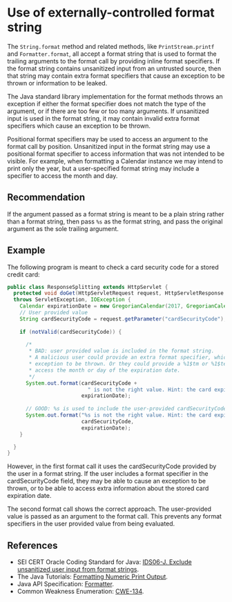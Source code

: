 # Use of externally-controlled format string
The `String.format` method and related methods, like `PrintStream.printf` and `Formatter.format`, all accept a format string that is used to format the trailing arguments to the format call by providing inline format specifiers. If the format string contains unsanitized input from an untrusted source, then that string may contain extra format specifiers that cause an exception to be thrown or information to be leaked.

The Java standard library implementation for the format methods throws an exception if either the format specifier does not match the type of the argument, or if there are too few or too many arguments. If unsanitized input is used in the format string, it may contain invalid extra format specifiers which cause an exception to be thrown.

Positional format specifiers may be used to access an argument to the format call by position. Unsanitized input in the format string may use a positional format specifier to access information that was not intended to be visible. For example, when formatting a Calendar instance we may intend to print only the year, but a user-specified format string may include a specifier to access the month and day.


## Recommendation
If the argument passed as a format string is meant to be a plain string rather than a format string, then pass `%s` as the format string, and pass the original argument as the sole trailing argument.


## Example
The following program is meant to check a card security code for a stored credit card:


```java
public class ResponseSplitting extends HttpServlet {
  protected void doGet(HttpServletRequest request, HttpServletResponse response)
  throws ServletException, IOException {
    Calendar expirationDate = new GregorianCalendar(2017, GregorianCalendar.SEPTEMBER, 1);
    // User provided value
    String cardSecurityCode = request.getParameter("cardSecurityCode");
    
    if (notValid(cardSecurityCode)) {
      
      /*
       * BAD: user provided value is included in the format string.
       * A malicious user could provide an extra format specifier, which causes an
       * exception to be thrown. Or they could provide a %1$tm or %1$te format specifier to
       * access the month or day of the expiration date.
       */
      System.out.format(cardSecurityCode +
                          " is not the right value. Hint: the card expires in %1$ty.",
                        expirationDate);
      
      // GOOD: %s is used to include the user-provided cardSecurityCode in the output
      System.out.format("%s is not the right value. Hint: the card expires in %2$ty.",
                        cardSecurityCode,
                        expirationDate);
    }

  }
}
```
However, in the first format call it uses the cardSecurityCode provided by the user in a format string. If the user includes a format specifier in the cardSecurityCode field, they may be able to cause an exception to be thrown, or to be able to access extra information about the stored card expiration date.

The second format call shows the correct approach. The user-provided value is passed as an argument to the format call. This prevents any format specifiers in the user provided value from being evaluated.


## References
* SEI CERT Oracle Coding Standard for Java: [IDS06-J. Exclude unsanitized user input from format strings](https://wiki.sei.cmu.edu/confluence/display/java/IDS06-J.+Exclude+unsanitized+user+input+from+format+strings).
* The Java Tutorials: [Formatting Numeric Print Output](https://docs.oracle.com/javase/tutorial/java/data/numberformat.html).
* Java API Specification: [Formatter](https://docs.oracle.com/en/java/javase/11/docs/api/java.base/java/util/Formatter.html).
* Common Weakness Enumeration: [CWE-134](https://cwe.mitre.org/data/definitions/134.html).
